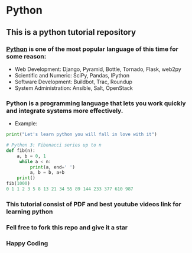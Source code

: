 # Python
## This is a python tutorial repository
### [Python](https://www.python.org/) is one of the most popular language of this time for some reason:
- Web Development: Django, Pyramid, Bottle, Tornado, Flask, web2py
- Scientific and Numeric: SciPy, Pandas, IPython
- Software Development: Buildbot, Trac, Roundup
- System Administration: Ansible, Salt, OpenStack
### Python is a programming language that lets you work quickly and integrate systems more effectively.
- Example:

```python
print("Let's learn python you will fall in love with it")
```
```python
# Python 3: Fibonacci series up to n
def fib(n):
    a, b = 0, 1
     while a < n:
         print(a, end=' ')
         a, b = b, a+b
    print()
fib(1000)
0 1 1 2 3 5 8 13 21 34 55 89 144 233 377 610 987
```
### This tutorial consist of PDF and best youtube videos link for learning python
### Fell free to fork this repo and give it a star

### Happy Coding 
